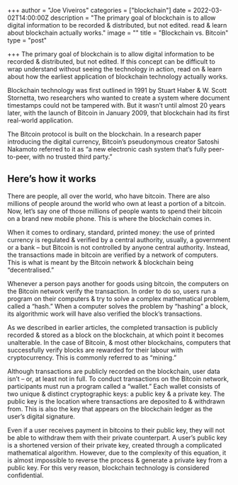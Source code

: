 +++
author = "Joe Viveiros"
categories = ["blockchain"]
date = 2022-03-02T14:00:00Z
description = "The primary goal of blockchain is to allow digital information to be recorded & distributed, but not edited. read & learn about blockchain actually works."
image = ""
title = "Blockchain vs. Bitcoin"
type = "post"

+++
The primary goal of blockchain is to allow digital information to be recorded & distributed, but not edited. If this concept can be difficult to wrap understand without seeing the technology in action, read on & learn about how the earliest application of blockchain technology actually works.

Blockchain technology was first outlined in 1991 by Stuart Haber & W. Scott Stornetta, two researchers who wanted to create a system where document timestamps could not be tampered with. But it wasn’t until almost 20 years later, with the launch of Bitcoin in January 2009, that blockchain had its first real-world application.

The Bitcoin protocol is built on the blockchain. In a research paper introducing the digital currency, Bitcoin’s pseudonymous creator Satoshi Nakamoto referred to it as “a new electronic cash system that’s fully peer-to-peer, with no trusted third party.”

## Here’s how it works

There are people, all over the world, who have bitcoin. There are also millions of people around the world who own at least a portion of a bitcoin. Now, let’s say one of those millions of people wants to spend their bitcoin on a brand new mobile phone. This is where the blockchain comes in.

When it comes to ordinary, standard, printed money: the use of printed currency is regulated & verified by a central authority, usually, a government or a bank – but Bitcoin is not controlled by anyone central authority. Instead, the transactions made in bitcoin are verified by a network of computers. This is what is meant by the Bitcoin network & blockchain being “decentralised.”

Whenever a person pays another for goods using bitcoin, the computers on the Bitcoin network verify the transaction. In order to do so, users run a program on their computers & try to solve a complex mathematical problem, called a “hash.” When a computer solves the problem by “hashing” a block, its algorithmic work will have also verified the block’s transactions.

As we described in earlier articles, the completed transaction is publicly recorded & stored as a block on the blockchain, at which point it becomes unalterable. In the case of Bitcoin, & most other blockchains, computers that successfully verify blocks are rewarded for their labour with cryptocurrency. This is commonly referred to as “mining.”

Although transactions are publicly recorded on the blockchain, user data isn’t – or, at least not in full. To conduct transactions on the Bitcoin network, participants must run a program called a “wallet.” Each wallet consists of two unique & distinct cryptographic keys: a public key & a private key. The public key is the location where transactions are deposited to & withdrawn from. This is also the key that appears on the blockchain ledger as the user’s digital signature.

Even if a user receives payment in bitcoins to their public key, they will not be able to withdraw them with their private counterpart. A user’s public key is a shortened version of their private key, created through a complicated mathematical algorithm. However, due to the complexity of this equation, it is almost impossible to reverse the process & generate a private key from a public key. For this very reason, blockchain technology is considered confidential.